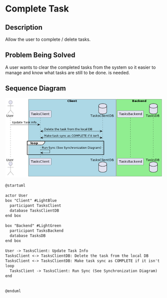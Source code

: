 # Complete Task

## Description

Allow the user to complete / delete tasks.

## Problem Being Solved

A user wants to clear the completed tasks from the system so it easier to manage and
know what tasks are still to be done. 
is needed. 

## Sequence Diagram

![Complete Task Sequence Diagram](../assets/complete_task_sequence_diagram.png)

```
@startuml

actor User
box "Client" #LightBlue
  participant TasksClient
  database TasksClientDB
end box

box "Backend" #LightGreen
  participant TasksBackend
  database TasksDB
end box

User -> TasksClient: Update Task Info
TasksClient <-> TasksClientDB: Delete the task from the local DB
TasksClient <-> TasksClientDB: Make task sync as COMPLETE if it isn't
loop 
  TasksClient -> TasksClient: Run Sync (See Synchronization Diagram)
end


@enduml
```